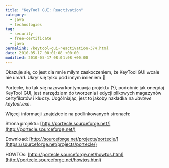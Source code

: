 ```yaml
---
title: "KeyTool GUI: Reactivation"
category:
  - java
  - technologies
tag:
  - security
  - free-certificate
  - java
permalink: /keytool-gui-reactivation-374.html
date: 2010-05-17 08:01:08 +00:00
modified: 2010-05-17 08:01:08 +00:00
---
```



Okazuje się, co jest dla mnie miłym zaskoczeniem, że KeyTool GUI wcale nie umarł. Ukrył się tylko pod innym imieniem 🙂

Portecle, bo tak się nazywa kontynuacja projektu (?), podobnie jak onegdaj KeyTool GUI, jest narzędziem do tworzenia i edycji plikowych magazynów certyfikatów i kluczy. Uogólniając, jest to jakoby nakładka na *Javowe* *keytool.exe*.
<!--more-->
Więcej informacji znajdziecie na podlinkowanych stronach:

Strona projektu: [http://portecle.sourceforge.net/](http://portecle.sourceforge.net/)

Download: [http://sourceforge.net/projects/portecle/](https://sourceforge.net/projects/portecle/)

HOWTOs: [http://portecle.sourceforge.net/howtos.html](http://portecle.sourceforge.net/howtos.html)
